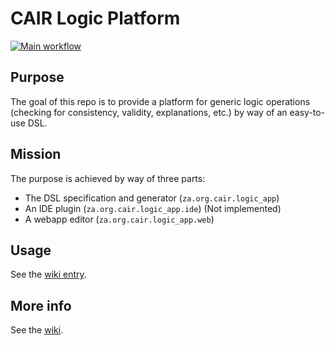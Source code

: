 # CAIR Logic Platform

[![Main workflow](https://github.com/Koellewe/logic-app/actions/workflows/main.yml/badge.svg?branch=master)](https://github.com/Koellewe/logic-app/actions/workflows/main.yml)

## Purpose
The goal of this repo is to provide a platform for generic logic operations (checking for consistency, validity, explanations, etc.) by way of an easy-to-use DSL. 

## Mission
The purpose is achieved by way of three parts:
- The DSL specification and generator (`za.org.cair.logic_app`)
- An IDE plugin (`za.org.cair.logic_app.ide`) (Not implemented)
- A webapp editor (`za.org.cair.logic_app.web`)

## Usage

See the [wiki entry](https://github.com/Koellewe/logic-app/wiki/Running-and-Deployment).

## More info

See the [wiki](https://github.com/Koellewe/logic-app/wiki).
